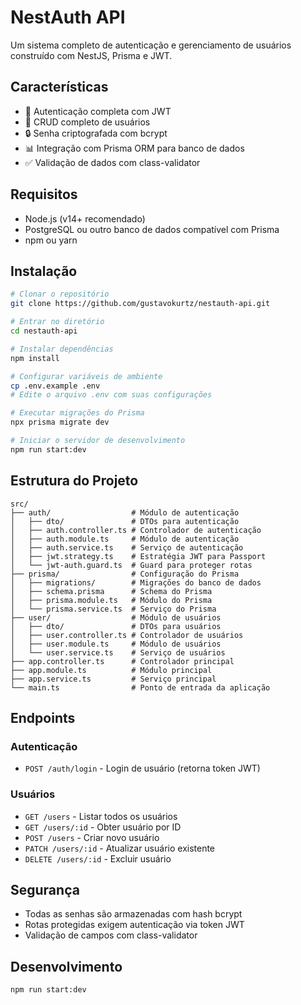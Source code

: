 # NestAuth API

Um sistema completo de autenticação e gerenciamento de usuários construído com NestJS, Prisma e JWT.

## Características

- 🔐 Autenticação completa com JWT
- 👤 CRUD completo de usuários
- 🔒 Senha criptografada com bcrypt
- 📊 Integração com Prisma ORM para banco de dados
- ✅ Validação de dados com class-validator

## Requisitos

- Node.js (v14+ recomendado)
- PostgreSQL ou outro banco de dados compatível com Prisma
- npm ou yarn

## Instalação

```bash
# Clonar o repositório
git clone https://github.com/gustavokurtz/nestauth-api.git

# Entrar no diretório
cd nestauth-api

# Instalar dependências
npm install

# Configurar variáveis de ambiente
cp .env.example .env
# Edite o arquivo .env com suas configurações

# Executar migrações do Prisma
npx prisma migrate dev

# Iniciar o servidor de desenvolvimento
npm run start:dev
```

## Estrutura do Projeto

```
src/
├── auth/                  # Módulo de autenticação
│   ├── dto/               # DTOs para autenticação
│   ├── auth.controller.ts # Controlador de autenticação
│   ├── auth.module.ts     # Módulo de autenticação
│   ├── auth.service.ts    # Serviço de autenticação
│   ├── jwt.strategy.ts    # Estratégia JWT para Passport
│   └── jwt-auth.guard.ts  # Guard para proteger rotas
├── prisma/                # Configuração do Prisma
│   ├── migrations/        # Migrações do banco de dados
│   ├── schema.prisma      # Schema do Prisma
│   ├── prisma.module.ts   # Módulo do Prisma
│   └── prisma.service.ts  # Serviço do Prisma
├── user/                  # Módulo de usuários
│   ├── dto/               # DTOs para usuários
│   ├── user.controller.ts # Controlador de usuários
│   ├── user.module.ts     # Módulo de usuários
│   └── user.service.ts    # Serviço de usuários
├── app.controller.ts      # Controlador principal
├── app.module.ts          # Módulo principal
├── app.service.ts         # Serviço principal
└── main.ts                # Ponto de entrada da aplicação
```

## Endpoints

### Autenticação

- `POST /auth/login` - Login de usuário (retorna token JWT)

### Usuários

- `GET /users` - Listar todos os usuários
- `GET /users/:id` - Obter usuário por ID
- `POST /users` - Criar novo usuário
- `PATCH /users/:id` - Atualizar usuário existente
- `DELETE /users/:id` - Excluir usuário

## Segurança

- Todas as senhas são armazenadas com hash bcrypt
- Rotas protegidas exigem autenticação via token JWT
- Validação de campos com class-validator

## Desenvolvimento

```bash
npm run start:dev

```